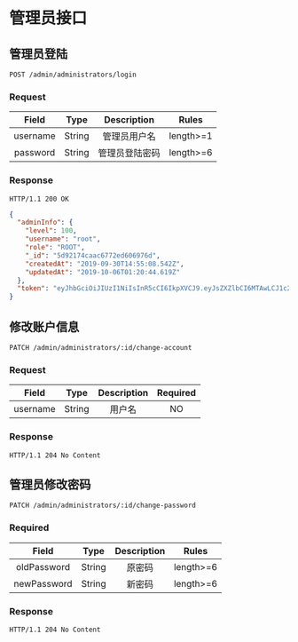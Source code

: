 # 管理员接口

## 管理员登陆

`POST /admin/administrators/login`

### Request

|  Field   |  Type  |  Description   |   Rules   |
| :------: | :----: | :------------: | :-------: |
| username | String |  管理员用户名  | length>=1 |
| password | String | 管理员登陆密码 | length>=6 |

### Response

`HTTP/1.1 200 OK`

```json
{
  "adminInfo": {
    "level": 100,
    "username": "root",
    "role": "ROOT",
    "_id": "5d92174caac6772ed606976d",
    "createdAt": "2019-09-30T14:55:08.542Z",
    "updatedAt": "2019-10-06T01:20:44.619Z"
  },
  "token": "eyJhbGciOiJIUzI1NiIsInR5cCI6IkpXVCJ9.eyJsZXZlbCI6MTAwLCJ1c2VybmFtZSI6InJvb3QiLCJuaWNrbmFtZSI6IuWtlOS7pOaWhyIsInJvbGUiOiJST09UIiwiaWQiOiI1ZDkyMTc0Y2FhYzY3NzJlZDYwNjk3NmQiLCJjcmVhdGVkQXQiOiIyMDE5LTA5LTMwVDE0OjU1OjA4LjU0MloiLCJ1cGRhdGVkQXQiOiIyMDE5LTEwLTA2VDAxOjIwOjQ0LjYxOVoiLCJpYXQiOjE1NzA2OTkwMzEsImV4cCI6MTU3MTA1OTAzMX0.A04uGq-nJsbeDvHyxdStLDQMfY5c5V3MsMX7RbBmhiA"
}
```

## 修改账户信息

`PATCH /admin/administrators/:id/change-account`

### Request

|  Field   |  Type  | Description | Required |
| :------: | :----: | :---------: | :------: |
| username | String |   用户名    |    NO    |

### Response

`HTTP/1.1 204 No Content`


## 管理员修改密码

`PATCH /admin/administrators/:id/change-password`

### Required

|    Field    |  Type  | Description |   Rules   |
| :---------: | :----: | :---------: | :-------: |
| oldPassword | String |   原密码    | length>=6 |
| newPassword | String |   新密码    | length>=6 |

### Response

`HTTP/1.1 204 No Content`
 
